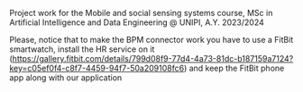 Project work for the Mobile and social sensing systems course, MSc in Artificial Intelligence and Data Engineering @ UNIPI, A.Y. 2023/2024

Please, notice that to make the BPM connector work you have to use a FitBit smartwatch, install the HR service on it (https://gallery.fitbit.com/details/799d08f9-77d4-4a73-81dc-b187159a7124?key=c05ef0f4-c8f7-4459-94f7-50a209108fc6) and keep the FitBit phone app along with our application
